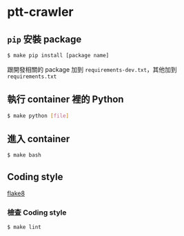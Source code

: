 ptt-crawler
===========

## `pip` 安裝 package

```bash
$ make pip install [package name]
```

跟開發相關的 package 加到 `requirements-dev.txt`，其他加到 `requirements.txt`

## 執行 container 裡的 Python

```bash
$ make python [file]
```

## 進入 container

```bash
$ make bash
```

## Coding style

[flake8](https://pypi.python.org/pypi/flake8/)

### 檢查 Coding style

```bash
$ make lint
```
